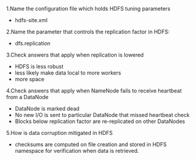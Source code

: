 1.Name the configuration file which holds HDFS tuning parameters

- hdfs-site.xml

2.Name the parameter that controls the replication factor in HDFS:

- dfs.replication

3.Check answers that apply when replication is lowered

- HDFS is less robust
- less likely make data local to more workers
- more space


4.Check answers that apply when NameNode fails to receive heartbeat from a DataNode

- DataNode is marked dead
- No new I/O is sent to particular DataNode that missed heartbeat check
- Blocks below replication factor are re-replicated on other DataNodes

5.How is data corruption mitigated in HDFS

- checksums are computed on file creation and stored in HDFS namespace for verification when data is retrieved.